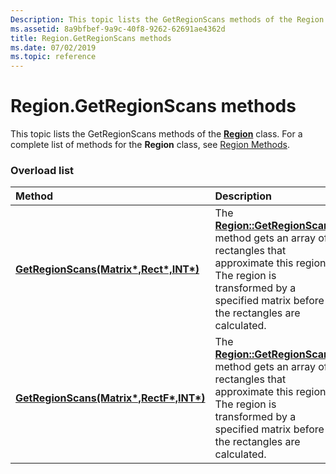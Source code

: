 ```yaml
---
Description: This topic lists the GetRegionScans methods of the Region class. For a complete list of methods for the Region class, see Region Methods.
ms.assetid: 8a9bfbef-9a9c-40f8-9262-62691ae4362d
title: Region.GetRegionScans methods
ms.date: 07/02/2019
ms.topic: reference
---
```


# Region.GetRegionScans methods

This topic lists the GetRegionScans methods of the [**Region**](https://msdn.microsoft.com/library/ms534501(v=VS.85).aspx) class. For a complete list of methods for the **Region** class, see [Region Methods](-gdiplus-class-region-methods.md).

### Overload list



| Method                                                                                                                      | Description                                                                                                                                                                                                                                                                       |
|:----------------------------------------------------------------------------------------------------------------------------|:----------------------------------------------------------------------------------------------------------------------------------------------------------------------------------------------------------------------------------------------------------------------------------|
| [**GetRegionScans(Matrix\*,Rect\*,INT\*)**](https://msdn.microsoft.com/library/ms534812(v=VS.85).aspx)   | The [**Region::GetRegionScans**](https://msdn.microsoft.com/library/ms534812(v=VS.85).aspx) method gets an array of rectangles that approximate this region. The region is transformed by a specified matrix before the rectangles are calculated.<br/>  |
| [**GetRegionScans(Matrix\*,RectF\*,INT\*)**](https://msdn.microsoft.com/library/ms534814(v=VS.85).aspx) | The [**Region::GetRegionScans**](https://msdn.microsoft.com/library/ms534814(v=VS.85).aspx) method gets an array of rectangles that approximate this region. The region is transformed by a specified matrix before the rectangles are calculated.<br/> |



 

 




